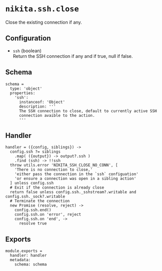 
# `nikita.ssh.close`

Close the existing connection if any.

## Configuration

* `ssh` (boolean)   
  Return the SSH connection if any and if true, null if false.

## Schema

    schema =
      type: 'object'
      properties:
        'ssh':
          instanceof: 'Object'
          description: '''
          The SSH connection to close, default to currently active SSH
          connection avaible to the action.
          '''

## Handler

    handler = ({config, siblings}) ->
      config.ssh ?= siblings
        .map( ({output}) -> output?.ssh )
        .find (ssh) -> !!ssh
      throw utils.error 'NIKITA_SSH_CLOSE_NO_CONN', [
        'There is no connection to close,'
        'either pass the connection in the `ssh` configuation'
        'or ensure a connection was open in a sibling action'
      ] unless config.ssh
      # Exit if the connection is already close
      return false unless config.ssh._sshstream?.writable and config.ssh._sock?.writable
      # Terminate the connection
      new Promise (resolve, reject) ->
        config.ssh.end()
        config.ssh.on 'error', reject
        config.ssh.on 'end', ->
          resolve true

## Exports

    module.exports =
      handler: handler
      metadata:
        schema: schema
